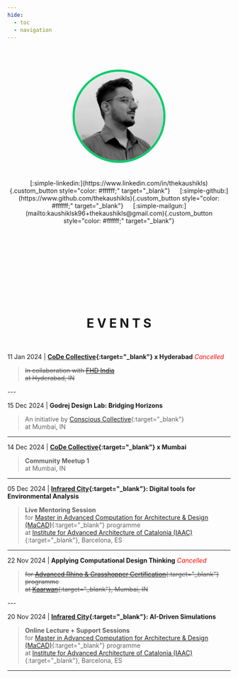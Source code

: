 ```yaml
---
hide:
  - toc
  - navigation
---
```


<!-- CSS Styles -->
<style>
.custom_button
{
  padding: 15px; border-radius: 15px;
  background-color: #282828; color: #03cd69;
  cursor: pointer; text-align: center;
}
</style>
<!-- CSS Styles -->

<center>
  <br><br><br>
  <img style="border-radius: 50%; border: 5px solid #03cd69" src="resources/Photo-thekaushikls.jpg" width="200px" />
  <br><br><br>
  [:simple-linkedin:](https://www.linkedin.com/in/thekaushikls){.custom_button style="color: #ffffff;" target="_blank"} &emsp;
  [:simple-github:](https://www.github.com/thekaushikls){.custom_button style="color: #ffffff;" target="_blank"} &emsp;
  [:simple-mailgun:](mailto:kaushiklsk96+thekaushikls@gmail.com){.custom_button style="color: #ffffff;" target="_blank"}
  <br>
</center>  

<br><br><br><br><br><br><br><br><br>
<center><h1>E V E N T S</h1></center><br>

11 Jan 2024 | **[CoDe Collective](https://codecollective.org/){:target="_blank"} x Hyderabad** <em style="color:red;"> Cancelled </em>
<strike>
> In collaboration with [FHD India](https://fhdindia.com/)<br>
> at  Hyderabad, IN
</strike>
---


15 Dec 2024 | **Godrej Design Lab: Bridging Horizons**
> An initiative by [Conscious Collective](https://designlab.godrejenterprises.com/cc/index.html){:target="_blank"}<br>
> at  Mumbai, IN
---

14 Dec 2024 | **[CoDe Collective](https://codecollective.org/){:target="_blank"} x Mumbai**
> **Community Meetup 1**<br>
> at Mumbai, IN
---

05 Dec 2024 | **[Infrared City](https://www.infrared.city){:target="_blank"}: Digital tools for Environmental Analysis**
> **Live Mentoring Session**<br>
> for [Master in Advanced Computation for Architecture & Design (MaCAD)](https://iaac.net/educational-programmes/masters-programmes/macad/){:target="_blank"} programme<br>
> at [Institute for Advanced Architecture of Catalonia (IAAC)](https://iaac.net/){:target="_blank"}, Barcelona, ES
---

22 Nov 2024 | **Applying Computational Design Thinking** <em style="color:red;"> Cancelled </em>
<strike>
> for [Advanced Rhino & Grasshopper Certification](https://www.kaarwan.com/course/rhino-grasshopper-affordable-parametric-workshop?id=25){:target="_blank"} programme<br>
> at [Kaarwan](https://www.kaarwan.com/){:target="_blank"}, Mumbai, IN
</strike>
---

20 Nov 2024 | **[Infrared City](https://www.infrared.city){:target="_blank"}: AI-Driven Simulations**
> **Online Lecture + Support Sessions**<br>
> for [Master in Advanced Computation for Architecture & Design (MaCAD)](https://iaac.net/educational-programmes/masters-programmes/macad/){:target="_blank"} programme<br>
> at [Institute for Advanced Architecture of Catalonia (IAAC)](https://iaac.net/){:target="_blank"}, Barcelona, ES
---


<!-- Scripts -->
<script src="https://cdn.jsdelivr.net/npm/canvas-confetti@1.9.3/dist/confetti.browser.min.js"></script>
<script src="./resources/konami.js"></script>
<!-- Scripts -->
